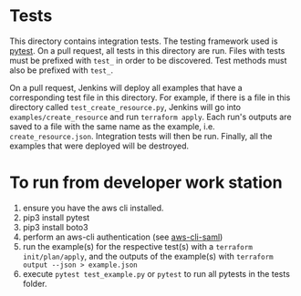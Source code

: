 # Tests

This directory contains integration tests. The testing framework used is [pytest](https://docs.pytest.org/en/latest/). On a pull request, all tests in this directory are run. Files with tests must be prefixed with `test_` in order to be discovered. Test methods must also be prefixed with `test_`.

On a pull request, Jenkins will deploy all examples that have a corresponding test file in this directory. For example, if there is a file in this directory called `test_create_resource.py`, Jenkins will go into `examples/create_resource` and run `terraform apply`.  Each run's outputs are saved to a file with the same name as the example, i.e. `create_resource.json`. Integration tests will then be run. Finally, all the examples that were deployed will be destroyed.

# To run from developer work station

1. ensure you have the aws cli installed.
2. pip3 install pytest 
3. pip3 install boto3
5. perform an aws-cli authentication (see [aws-cli-saml](https://github.optum.com/CommercialCloud-EAC/python-scripts/tree/master/aws-cli-saml))
6. run the example(s) for the respective test(s) with a ```terraform init/plan/apply```, and the outputs of the example(s) with ```terraform output --json > example.json```
6. execute ```pytest test_example.py``` or ```pytest``` to run all pytests in the tests folder.
